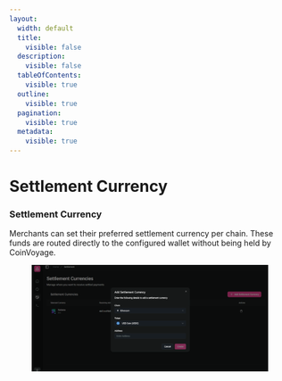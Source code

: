 ```yaml
---
layout:
  width: default
  title:
    visible: false
  description:
    visible: false
  tableOfContents:
    visible: true
  outline:
    visible: true
  pagination:
    visible: true
  metadata:
    visible: true
---
```


# Settlement Currency

### Settlement Currency

Merchants can set their preferred settlement currency per chain.  These funds are routed directly to the configured wallet without being held by CoinVoyage.

<figure><img src="../.gitbook/assets/image (4).png" alt=""><figcaption></figcaption></figure>
